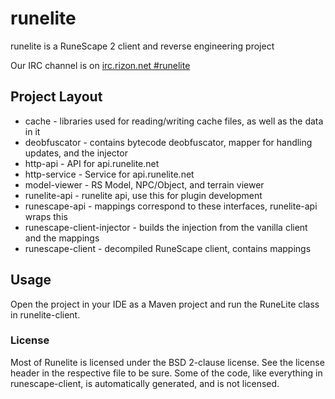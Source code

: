 # runelite

runelite is a RuneScape 2 client and reverse engineering project

Our IRC channel is on [irc.rizon.net #runelite](http://qchat.rizon.net/?channels=runelite&uio=d4)

## Project Layout

- cache - libraries used for reading/writing cache files, as well as the data in it
- deobfuscator - contains bytecode deobfuscator, mapper for handling updates, and the injector
- http-api - API for api.runelite.net
- http-service - Service for api.runelite.net
- model-viewer - RS Model, NPC/Object, and terrain viewer
- runelite-api - runelite api, use this for plugin development
- runescape-api - mappings correspond to these interfaces, runelite-api wraps this
- runescape-client-injector - builds the injection from the vanilla client and the mappings
- runescape-client - decompiled RuneScape client, contains mappings

## Usage

Open the project in your IDE as a Maven project and run the RuneLite class in runelite-client.

### License

Most of Runelite is licensed under the BSD 2-clause license. See the license header in the respective file to be sure.
Some of the code, like everything in runescape-client, is automatically generated, and is not licensed.
